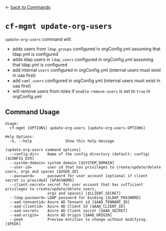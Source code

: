 &larr; [back to Commands](../README.md)

# `cf-mgmt update-org-users`

`update-org-users` command will:

- adds users from `ldap_groups` configured in orgConfig.yml assuming that ldap.yml is configured
- adds ldap users in `ldap_users` configured in orgConfig.yml assuming that ldap.yml is configured
- add internal `users` configured in orgConfig.yml (internal users must exist in uaa first)
- add `saml_users` configured in orgConfig.yml (internal users must exist in uaa first)
- will remove users from roles if `enable-remove-users` is set to `true` in orgConfig.yml

## Command Usage

```
Usage:
  cf-mgmt [OPTIONS] update-org-users [update-org-users-OPTIONS]

Help Options:
  -h, --help               Show this help message

[update-org-users command options]
  --config-dir=    Name of the config directory (default: config) [$CONFIG_DIR]
  --system-domain= system domain [$SYSTEM_DOMAIN]
  --user-id=       user id that has privileges to create/update/delete users, orgs and spaces [$USER_ID]
  --password=      password for user account [optional if client secret is provided] [$PASSWORD]
  --client-secret= secret for user account that has sufficient privileges to create/update/delete users,
                   orgs and spaces] [$CLIENT_SECRET]
  --ldap-password= LDAP password for binding [$LDAP_PASSWORD]
  --aad-tennantid= Azure AD Tennant id [$AAD_TENNANT_ID]
  --aad-clientid=  Azure AD Client Id [$AAD_CLIENT_ID]
  --aad-secret=    Azure AD Client secret [$AAD_SECRET]
  --aad-origin=    Azure AD Origin [$AAD_ORIGIN]
  --peek           Preview entities to change without modifying. [$PEEK]
```
